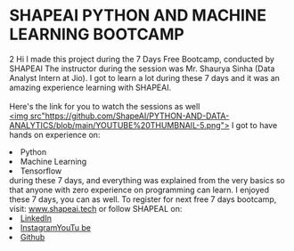 # SHAPEAI PYTHON AND MACHINE LEARNING BOOTCAMP 
2 Hi I made this project during the 7 Days Free Bootcamp, conducted by SHAPEAI
</b>
The instructor during the session was Mr. Shaurya Sinha (Data Analyst Intern at Jio). I got to
learn a lot during these 7 days and it was an amazing experience learning with SHAPEAI.
<br><br>Here's the link for you to watch the sessions as well<br> 
<a href="https://www.youtube.com/playlist?list=PL7zl8TDRnbulNEA-59W7wWgCWE8LE0D6h"> <img src"https://github.com/ShapeAI/PYTHON-AND-DATA-ANALYTICS/blob/main/YOUTUBE%20THUMBNAIL-5.png"></a>
I got to have hands on experience on:
<li>Python
<li>Machine Learning
<li>Tensorflow
<br>during these 7 days, and everything was explained from the very basics so that
anyone with zero experience on programming can learn.
I enjoyed these 7 days, you can as well. To register for next free 7 days bootcamp, visit: 
<a href="https://www.shapeai.tech"> www.shapeai.tech</a>
or follow SHAPEAL on:
<li><a href=
"https://in.linkedin.com/company/shapeai">LinkedIn</a>
<li><a href=
"https://www.instagram.com/shape.ai/?hl=en">Instagram</a
<li><a 
href=
"https://www.youtube.com/channel/UCTOVOLTW9uXWcbISPA">YouTu
be</a>
<li><a href=
"https://github.com/shapeai">Github</a>
